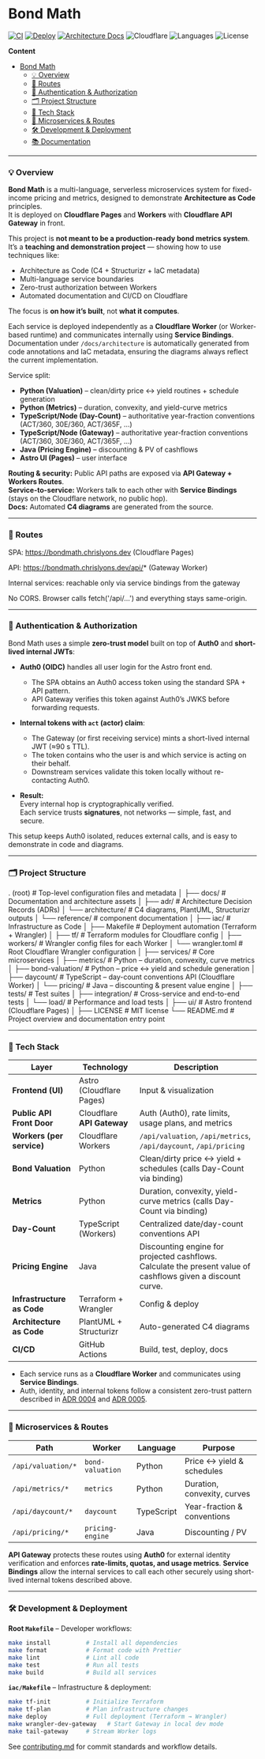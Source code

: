 # Bond Math

[![CI](https://github.com/chrislyons-dev/bond-arch-as-code/actions/workflows/ci.yml/badge.svg)](https://github.com/chrislyons-dev/bond-arch-as-code/actions/workflows/ci.yml)
[![Deploy](https://github.com/chrislyons-dev/bond-arch-as-code/actions/workflows/deploy.yml/badge.svg)](https://github.com/chrislyons-dev/bond-arch-as-code/actions/workflows/deploy.yml)
[![Architecture Docs](https://github.com/chrislyons-dev/bond-arch-as-code/actions/workflows/arch-docs.yml/badge.svg)](https://chrislyons-dev.github.io/bond-arch-as-code/architecture)
![Cloudflare](https://img.shields.io/badge/Platform-Cloudflare-orange)
![Languages](https://img.shields.io/badge/Languages-Python_|_TypeScript_|_Java-blue)
![License](https://img.shields.io/badge/License-MIT-green)

**Content**

- [Bond Math](#bond-math)
  - [💡 Overview](#-overview)
  - [🔀 Routes](#-routes)
  - [🔐 Authentication \& Authorization](#-authentication--authorization)
  - [🗂️ Project Structure](#️-project-structure)
  - [🧱 Tech Stack](#-tech-stack)
  - [🧩 Microservices \& Routes](#-microservices--routes)
  - [🛠️ Development \& Deployment](#️-development--deployment)
  - [📚 Documentation](#-documentation)

---

### 💡 Overview

**Bond Math** is a multi-language, serverless microservices system for
fixed-income pricing and metrics, designed to demonstrate **Architecture as
Code** principles.  
It is deployed on **Cloudflare Pages** and **Workers** with **Cloudflare API
Gateway** in front.

This project is **not meant to be a production-ready bond metrics system**.  
It’s a **teaching and demonstration project** — showing how to use techniques
like:

- Architecture as Code (C4 + Structurizr + IaC metadata)
- Multi-language service boundaries
- Zero-trust authorization between Workers
- Automated documentation and CI/CD on Cloudflare

The focus is **on how it’s built**, not **what it computes**.

Each service is deployed independently as a **Cloudflare Worker** (or
Worker-based runtime) and communicates internally using **Service Bindings**.  
Documentation under `/docs/architecture` is automatically generated from code
annotations and IaC metadata, ensuring the diagrams always reflect the current
implementation.

Service split:

- **Python (Valuation)** – clean/dirty price ↔ yield routines + schedule
  generation
- **Python (Metrics)** – duration, convexity, and yield-curve metrics
- **TypeScript/Node (Day-Count)** – authoritative year-fraction conventions
  (ACT/360, 30E/360, ACT/365F, …)
- **TypeScript/Node (Gateway)** – authoritative year-fraction conventions
  (ACT/360, 30E/360, ACT/365F, …)
- **Java (Pricing Engine)** – discounting & PV of cashflows
- **Astro UI (Pages)** – user interface

**Routing & security:** Public API paths are exposed via **API Gateway + Workers
Routes**.  
**Service-to-service:** Workers talk to each other with **Service Bindings**
(stays on the Cloudflare network, no public hop).  
**Docs:** Automated **C4 diagrams** are generated from the source.

---

### 🔀 Routes

SPA: https://bondmath.chrislyons.dev (Cloudflare Pages)

API: https://bondmath.chrislyons.dev/api/* (Gateway Worker)

Internal services: reachable only via service bindings from the gateway

No CORS. Browser calls fetch('/api/...') and everything stays same-origin.

---

### 🔐 Authentication & Authorization

Bond Math uses a simple **zero-trust model** built on top of **Auth0** and
**short-lived internal JWTs**:

- **Auth0 (OIDC)** handles all user login for the Astro front end.
  - The SPA obtains an Auth0 access token using the standard SPA + API pattern.
  - API Gateway verifies this token against Auth0’s JWKS before forwarding
    requests.

- **Internal tokens with `act` (actor) claim**:
  - The Gateway (or first receiving service) mints a short-lived internal JWT
    (≈90 s TTL).
  - The token contains who the user is and which service is acting on their
    behalf.
  - Downstream services validate this token locally without re-contacting Auth0.

- **Result:**  
  Every internal hop is cryptographically verified.  
  Each service trusts **signatures**, not networks — simple, fast, and secure.

This setup keeps Auth0 isolated, reduces external calls, and is easy to
demonstrate in code and diagrams.

---

### 🗂️ Project Structure

. (root) # Top-level configuration files and metadata │ ├── docs/ #
Documentation and architecture assets │ ├── adr/ # Architecture Decision Records
(ADRs) │ └── architecture/ # C4 diagrams, PlantUML, Structurizr outputs │ └──
reference/ # component documentation │ ├── iac/ # Infrastructure as Code │ ├──
Makefile # Deployment automation (Terraform + Wrangler) │ ├── tf/ # Terraform
modules for Cloudflare config │ ├── workers/ # Wrangler config files for each
Worker │ └── wrangler.toml # Root Cloudflare Wrangler configuration │ ├──
services/ # Core microservices │ ├── metrics/ # Python – duration, convexity,
curve metrics │ ├── bond-valuation/ # Python – price ↔ yield and schedule
generation │ ├── daycount/ # TypeScript – day-count conventions API (Cloudflare
Worker) │ └── pricing/ # Java – discounting & present value engine │ ├──
tests/ # Test suites │ ├── integration/ # Cross-service and end-to-end tests │
└── load/ # Performance and load tests │ ├── ui/ # Astro frontend (Cloudflare
Pages) │ ├── LICENSE # MIT license └── README.md # Project overview and
documentation entry point

---

### 🧱 Tech Stack

| Layer                      | Technology                 | Description                                                                                                  |
| -------------------------- | -------------------------- | ------------------------------------------------------------------------------------------------------------ |
| **Frontend (UI)**          | Astro (Cloudflare Pages)   | Input & visualization                                                                                        |
| **Public API Front Door**  | Cloudflare **API Gateway** | Auth (Auth0), rate limits, usage plans, and metrics                                                          |
| **Workers (per service)**  | Cloudflare Workers         | `/api/valuation`, `/api/metrics`, `/api/daycount`, `/api/pricing`                                            |
| **Bond Valuation**         | Python                     | Clean/dirty price ↔ yield + schedules (calls Day-Count via binding)                                         |
| **Metrics**                | Python                     | Duration, convexity, yield-curve metrics (calls Day-Count via binding)                                       |
| **Day-Count**              | TypeScript (Workers)       | Centralized date/day-count conventions API                                                                   |
| **Pricing Engine**         | Java                       | Discounting engine for projected cashflows. Calculate the present value of cashflows given a discount curve. |
| **Infrastructure as Code** | Terraform + Wrangler       | Config & deploy                                                                                              |
| **Architecture as Code**   | PlantUML + Structurizr     | Auto-generated C4 diagrams                                                                                   |
| **CI/CD**                  | GitHub Actions             | Build, test, deploy, docs                                                                                    |

- Each service runs as a **Cloudflare Worker** and communicates using **Service
  Bindings**.
- Auth, identity, and internal tokens follow a consistent zero-trust pattern
  described in [ADR 0004](./docs/adr/0004-identity-provider-auth0.md) and
  [ADR 0005](./docs/adr/0005-zero-trust-authorization.md).

---

### 🧩 Microservices & Routes

| Path               | Worker           | Language   | Purpose                     |
| ------------------ | ---------------- | ---------- | --------------------------- |
| `/api/valuation/*` | `bond-valuation` | Python     | Price ↔ yield & schedules  |
| `/api/metrics/*`   | `metrics`        | Python     | Duration, convexity, curves |
| `/api/daycount/*`  | `daycount`       | TypeScript | Year-fraction & conventions |
| `/api/pricing/*`   | `pricing-engine` | Java       | Discounting / PV            |

**API Gateway** protects these routes using **Auth0** for external identity
verification and enforces **rate-limits, quotas, and usage metrics**. **Service
Bindings** allow the internal services to call each other securely using
short-lived internal tokens described above.

---

### 🛠️ Development & Deployment

**Root `Makefile`** – Developer workflows:

```bash
make install          # Install all dependencies
make format           # Format code with Prettier
make lint             # Lint all code
make test             # Run all tests
make build            # Build all services
```

**`iac/Makefile`** – Infrastructure & deployment:

```bash
make tf-init          # Initialize Terraform
make tf-plan          # Plan infrastructure changes
make deploy           # Full deployment (Terraform → Wrangler)
make wrangler-dev-gateway   # Start Gateway in local dev mode
make tail-gateway     # Stream Worker logs
```

See [contributing.md](./contributing.md) for commit standards and workflow
details.
